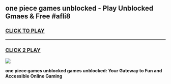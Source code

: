 
## one piece games unblocked - Play Unblocked Gmaes & Free #afli8
<h3>
<a href="https://news.freeplayer.one?title=one_piece_games_unblocked&ref=26F">CLICK TO PLAY</a></h3>
<hr>

<h3>
<a href="https://news.freeplayer.one?title=one_piece_games_unblocked&ref=26F">CLICK 2 PLAY</a>
  
</h3>

<a href="https://news.freeplayer.one?title=one_piece_games_unblocked&ref=26F/"><img src="https://clearcache.store/games.png"></a>


**one piece games unblocked games unblocked: Your Gateway to Fun and Accessible Online Gaming**
